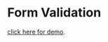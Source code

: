 # Form Validation
[click here for demo](https://coderushnepal.github.io/Anitakhanal/js/assignment-3/).